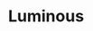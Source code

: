 ---
layout: post
title: Luminous
name: luminous
img: Luminous_thumb.png
alt: image-alt
description: "There she blows!"
image_items: [
    {
        title: Luminous Opening Sequence,
        youtube_video: "https://www.youtube.com/embed/dQw4w9WgXcQ",
        description: ""
    },
    {
        img: FinalFront.png,
        description: ""
    },
    {
        img: FinalTop_.png,
        description: "The opening sequence for Luminous Pictures was completed in collaboration with Luke Fraser"
    },
    
]
---